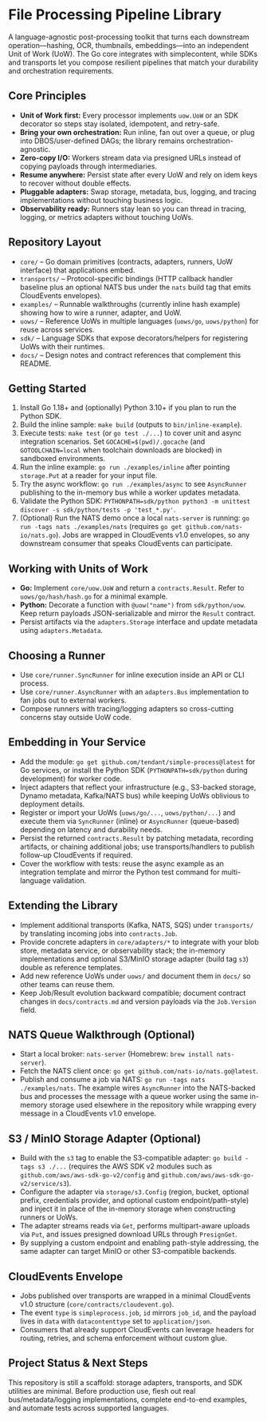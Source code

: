 # File Processing Pipeline Library

A language-agnostic post-processing toolkit that turns each downstream operation—hashing, OCR, thumbnails, embeddings—into an independent Unit of Work (UoW). The Go core integrates with simplecontent, while SDKs and transports let you compose resilient pipelines that match your durability and orchestration requirements.

## Core Principles
- **Unit of Work first:** Every processor implements `uow.UoW` or an SDK decorator so steps stay isolated, idempotent, and retry-safe.
- **Bring your own orchestration:** Run inline, fan out over a queue, or plug into DBOS/user-defined DAGs; the library remains orchestration-agnostic.
- **Zero-copy I/O:** Workers stream data via presigned URLs instead of copying payloads through intermediaries.
- **Resume anywhere:** Persist state after every UoW and rely on idem keys to recover without double effects.
- **Pluggable adapters:** Swap storage, metadata, bus, logging, and tracing implementations without touching business logic.
- **Observability ready:** Runners stay lean so you can thread in tracing, logging, or metrics adapters without touching UoWs.

## Repository Layout
- `core/` – Go domain primitives (contracts, adapters, runners, UoW interface) that applications embed.
- `transports/` – Protocol-specific bindings (HTTP callback handler baseline plus an optional NATS bus under the `nats` build tag that emits CloudEvents envelopes).
- `examples/` – Runnable walkthroughs (currently inline hash example) showing how to wire a runner, adapter, and UoW.
- `uows/` – Reference UoWs in multiple languages (`uows/go`, `uows/python`) for reuse across services.
- `sdk/` – Language SDKs that expose decorators/helpers for registering UoWs with their runtimes.
- `docs/` – Design notes and contract references that complement this README.

## Getting Started
1. Install Go 1.18+ and (optionally) Python 3.10+ if you plan to run the Python SDK.
2. Build the inline sample: `make build` (outputs to `bin/inline-example`).
3. Execute tests: `make test` (or `go test ./...`) to cover unit and async integration scenarios. Set `GOCACHE=$(pwd)/.gocache` (and `GOTOOLCHAIN=local` when toolchain downloads are blocked) in sandboxed environments.
4. Run the inline example: `go run ./examples/inline` after pointing `storage.Put` at a reader for your input file.
5. Try the async workflow: `go run ./examples/async` to see `AsyncRunner` publishing to the in-memory bus while a worker updates metadata.
6. Validate the Python SDK: `PYTHONPATH=sdk/python python3 -m unittest discover -s sdk/python/tests -p 'test_*.py'`.
7. (Optional) Run the NATS demo once a local `nats-server` is running: `go run -tags nats ./examples/nats` (requires `go get github.com/nats-io/nats.go`). Jobs are wrapped in CloudEvents v1.0 envelopes, so any downstream consumer that speaks CloudEvents can participate.

## Working with Units of Work
- **Go:** Implement `core/uow.UoW` and return a `contracts.Result`. Refer to `uows/go/hash/hash.go` for a minimal example.
- **Python:** Decorate a function with `@uow("name")` from `sdk/python/uow`. Keep return payloads JSON-serializable and mirror the `Result` contract.
- Persist artifacts via the `adapters.Storage` interface and update metadata using `adapters.Metadata`.

## Choosing a Runner
- Use `core/runner.SyncRunner` for inline execution inside an API or CLI process.
- Use `core/runner.AsyncRunner` with an `adapters.Bus` implementation to fan jobs out to external workers.
- Compose runners with tracing/logging adapters so cross-cutting concerns stay outside UoW code.

## Embedding in Your Service
- Add the module: `go get github.com/tendant/simple-process@latest` for Go services, or install the Python SDK (`PYTHONPATH=sdk/python` during development) for worker code.
- Inject adapters that reflect your infrastructure (e.g., S3-backed storage, Dynamo metadata, Kafka/NATS bus) while keeping UoWs oblivious to deployment details.
- Register or import your UoWs (`uows/go/...`, `uows/python/...`) and execute them via `SyncRunner` (inline) or `AsyncRunner` (queue-based) depending on latency and durability needs.
- Persist the returned `contracts.Result` by patching metadata, recording artifacts, or chaining additional jobs; use transports/handlers to publish follow-up CloudEvents if required.
- Cover the workflow with tests: reuse the async example as an integration template and mirror the Python test command for multi-language validation.

## Extending the Library
- Implement additional transports (Kafka, NATS, SQS) under `transports/` by translating incoming jobs into `contracts.Job`.
- Provide concrete adapters in `core/adapters/*` to integrate with your blob store, metadata service, or observability stack; the in-memory implementations and optional S3/MinIO storage adapter (build tag `s3`) double as reference templates.
- Add new reference UoWs under `uows/` and document them in `docs/` so other teams can reuse them.
- Keep Job/Result evolution backward compatible; document contract changes in `docs/contracts.md` and version payloads via the `Job.Version` field.

## NATS Queue Walkthrough (Optional)
- Start a local broker: `nats-server` (Homebrew: `brew install nats-server`).
- Fetch the NATS client once: `go get github.com/nats-io/nats.go@latest`.
- Publish and consume a job via NATS: `go run -tags nats ./examples/nats`. The example wires `AsyncRunner` into the NATS-backed bus and processes the message with a queue worker using the same in-memory storage used elsewhere in the repository while wrapping every message in a CloudEvents v1.0 envelope.

## S3 / MinIO Storage Adapter (Optional)
- Build with the `s3` tag to enable the S3-compatible adapter: `go build -tags s3 ./...` (requires the AWS SDK v2 modules such as `github.com/aws/aws-sdk-go-v2/config` and `github.com/aws/aws-sdk-go-v2/service/s3`).
- Configure the adapter via `storage/s3.Config` (region, bucket, optional prefix, credentials provider, and optional custom endpoint/path-style) and inject it in place of the in-memory storage when constructing runners or UoWs.
- The adapter streams reads via `Get`, performs multipart-aware uploads via `Put`, and issues presigned download URLs through `PresignGet`.
- By supplying a custom endpoint and enabling path-style addressing, the same adapter can target MinIO or other S3-compatible backends.

## CloudEvents Envelope
- Jobs published over transports are wrapped in a minimal CloudEvents v1.0 structure (`core/contracts/cloudevent.go`).
- The event `type` is `simpleprocess.job`, `id` mirrors `job_id`, and the payload lives in `data` with `datacontenttype` set to `application/json`.
- Consumers that already support CloudEvents can leverage headers for routing, retries, and schema enforcement without custom glue.

## Project Status & Next Steps
This repository is still a scaffold: storage adapters, transports, and SDK utilities are minimal. Before production use, flesh out real bus/metadata/logging implementations, complete end-to-end examples, and automate tests across supported languages.
